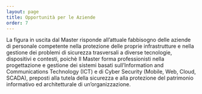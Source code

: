 ```yaml
---
layout: page
title: Opportunità per le Aziende
order: 7
---
```


La figura in uscita dal Master risponde all’attuale fabbisogno delle aziende di personale competente nella protezione delle proprie infrastrutture e nella gestione dei problemi di sicurezza trasversali a diverse tecnologie, dispositivi e contesti, poichè Il Master forma professionisti nella progettazione e gestione dei sistemi basati sull’Information and Communications Technology (ICT) e di Cyber Security (Mobile, Web, Cloud, SCADA), preposti alla tutela della sicurezza e alla protezione del patrimonio informativo ed architetturale di un’organizzazione.
